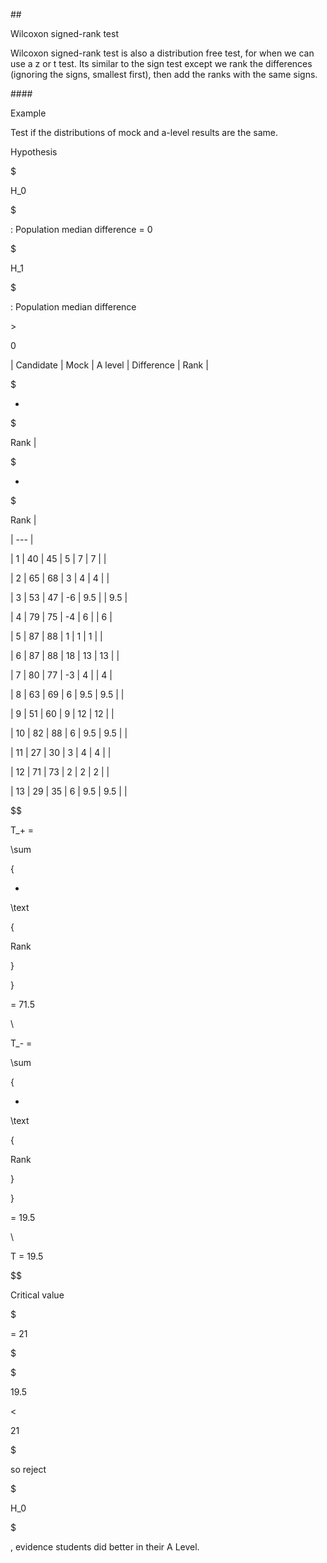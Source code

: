 \#\#

 Wilcoxon signed-rank test

Wilcoxon signed-rank test is also a distribution free test, for when we can use a z or t test. Its similar to the sign test except we rank the differences \(ignoring the signs, smallest first\), then add the ranks with the same signs.

\#\#\#\#

 Example

Test if the distributions of mock and a-level results are the same.

Hypothesis

$

H\_0

$

: Population median difference = 0

$

H\_1

$

: Population median difference 

&gt;

 0

\| Candidate \| Mock \| A level \| Difference \| Rank \| 

$

+

$

 Rank \| 

$

-

$

 Rank \|

 \| --- \|

 \| 1 \| 40 \| 45 \| 5 \| 7 \| 7 \| \|

 \| 2 \| 65 \| 68 \| 3 \| 4 \| 4 \| \|

 \| 3 \| 53 \| 47 \| -6 \| 9.5 \| \| 9.5 \|

 \| 4 \| 79 \| 75 \| -4 \| 6 \| \| 6 \|

 \| 5 \| 87 \| 88 \| 1 \| 1 \| 1 \| \|

 \| 6 \| 87 \| 88 \| 18 \| 13 \| 13 \| \|

 \| 7 \| 80 \| 77 \| -3 \| 4 \| \| 4 \|

 \| 8 \| 63 \| 69 \| 6 \| 9.5 \| 9.5 \| \|

 \| 9 \| 51 \| 60 \| 9 \| 12 \| 12 \| \|

 \| 10 \| 82 \| 88 \| 6 \| 9.5 \| 9.5 \| \|

 \| 11 \| 27 \| 30 \| 3 \| 4 \| 4 \| \|

 \| 12 \| 71 \| 73 \| 2 \| 2 \| 2 \| \|

 \| 13 \| 29 \| 35 \| 6 \| 9.5 \| 9.5 \| \|

$$

 T\_+ = 

\sum

{

+ 

\text

{

Rank

}

}

 = 71.5

\\

 T\_- = 

\sum

{

- 

\text

{

Rank

}

}

 = 19.5

\\

 T = 19.5

$$

Critical value 

$

 = 21

$

$

19.5 

&lt;

 21

$

 so reject 

$

H\_0

$

, evidence students did better in their A Level.

